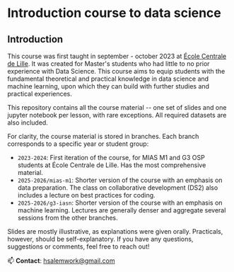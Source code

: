 # Introduction course to data science

## Introduction
This course was first taught in september - october 2023 at [École Centrale de Lille](https://centralelille.fr/en/). 
It was created for Master's students who had little to no prior experience with Data Science.
This course aims to equip students with the fundamental theoretical and practical knowledge in data science and machine learning, upon which they can build with further studies and practical experiences.

This repository contains all the course material -- one set of slides and one jupyter notebook per lesson, with rare exceptions. All required datasets are also included.

For clarity, the course material is stored in branches. Each branch corresponds to a specific year or student group:

- `2023-2024`: First iteration of the course, for MIAS M1 and G3 OSP students at École Centrale de Lille. Has the most comprehensive material.
- `2025-2026/mias-m1`: Shorter version of the course with an emphasis on data preparation. The class on collaborative development (DS2) also includes a lecture on best practices for coding.
- `2025-2026/g3-iasn`: Shorter version of the course with an emphasis on machine learning. Lectures are generally denser and aggregate several sessions from the other branches.

Slides are mostly illustrative, as explanations were given orally. Practicals, however, should be self-explanatory.
If you have any questions, suggestions or comments, feel free to reach out!

📫 **Contact**: [hsalemwork@gmail.com](mailto:hsalemwork@gmail.com)
